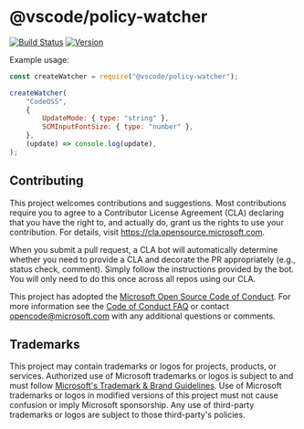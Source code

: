 # @vscode/policy-watcher

[![Build Status](https://dev.azure.com/monacotools/Monaco/_apis/build/status/npm/vscode/policy-watcher?repoName=microsoft%2Fvscode-policy-watcher&branchName=main)](https://dev.azure.com/monacotools/Monaco/_build/latest?definitionId=459&repoName=microsoft%2Fvscode-policy-watcher&branchName=main)
[![Version](https://img.shields.io/npm/v/@vscode/policy-watcher.svg)](https://npmjs.org/package/@vscode/policy-watcher)

Example usage:

```js
const createWatcher = require("@vscode/policy-watcher");

createWatcher(
	"CodeOSS",
	{
		UpdateMode: { type: "string" },
		SCMInputFontSize: { type: "number" },
	},
	(update) => console.log(update),
);
```

## Contributing

This project welcomes contributions and suggestions. Most contributions require
you to agree to a Contributor License Agreement (CLA) declaring that you have
the right to, and actually do, grant us the rights to use your contribution. For
details, visit https://cla.opensource.microsoft.com.

When you submit a pull request, a CLA bot will automatically determine whether
you need to provide a CLA and decorate the PR appropriately (e.g., status check,
comment). Simply follow the instructions provided by the bot. You will only need
to do this once across all repos using our CLA.

This project has adopted the
[Microsoft Open Source Code of Conduct](https://opensource.microsoft.com/codeofconduct/).
For more information see the
[Code of Conduct FAQ](https://opensource.microsoft.com/codeofconduct/faq/) or
contact [opencode@microsoft.com](mailto:opencode@microsoft.com) with any
additional questions or comments.

## Trademarks

This project may contain trademarks or logos for projects, products, or
services. Authorized use of Microsoft trademarks or logos is subject to and must
follow
[Microsoft's Trademark & Brand Guidelines](https://www.microsoft.com/en-us/legal/intellectualproperty/trademarks/usage/general).
Use of Microsoft trademarks or logos in modified versions of this project must
not cause confusion or imply Microsoft sponsorship. Any use of third-party
trademarks or logos are subject to those third-party's policies.
